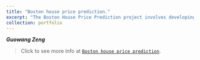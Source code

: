 ```yaml
---
title: "Boston house price prediction."
excerpt: "The Boston House Price Prediction project involves developing a machine learning model to predict housing prices in the Boston area. By analyzing various features such as crime rate, number of rooms, and proximity to employment centers, we aim to accurately estimate property values. Through data preprocessing, model training, and evaluation, our goal is to create a reliable prediction model that can assist in real estate decision-making. The project aims to provide valuable insights into the factors influencing housing prices and contribute to the field of real estate analytics.![houseprice](/images/houseprice.png){: .align-center}"
collection: portfolio
---
```


***Guowang Zeng***

> Click to see more info at [`Boston house price prediction`](/files/houseprice.html "see it on html").
